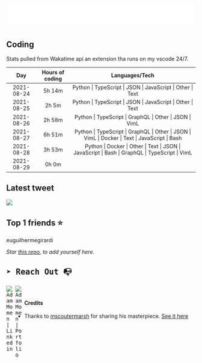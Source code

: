 
![test image size](/assets/welcome_message.gif)

## Coding
Stats pulled from Wakatime api an extension tha runs on my vscode 24/7.

|Day|Hours of coding|Languages/Tech|
|:-:|:-:|:-:|
|2021-08-24|5h 14m|Python &#124; TypeScript &#124; JSON &#124; JavaScript &#124; Other &#124; Text|
|2021-08-25|2h 5m|Python &#124; TypeScript &#124; JSON &#124; JavaScript &#124; Other &#124; Text|
|2021-08-26|2h 58m|Python &#124; TypeScript &#124; GraphQL &#124; Other &#124; JSON &#124; VimL|
|2021-08-27|6h 51m|Python &#124; TypeScript &#124; GraphQL &#124; Other &#124; JSON &#124; VimL &#124; Docker &#124; Text &#124; JavaScript &#124; Bash|
|2021-08-28|3h 53m|Python &#124; Docker &#124; Other &#124; Text &#124; JSON &#124; JavaScript &#124; Bash &#124; GraphQL &#124; TypeScript &#124; VimL|
|2021-08-29|0h 0m||

## Latest tweet
[<img src="<tweet-image-url>" width="400">](<tweet-url>)

## Top 1 friends ⭐️
euguilhermegirardi

*Star [this repo](https://github.com/AdamMomen/AdamMomen), to add yourself here.*


<samp>

## ➤ Reach Out :mailbox_with_no_mail:

>
  <a href="https://www.linkedin.com/in/adam-momen-99596275/">
     <img align="left" alt="Adam Momen | Linkedin" width="24px" src="./assets/Linkedin.svg" />
   </a>

   <a href="https://adammomen.com/">
     <img align="left" alt="Adam Momen | Portfolio" width="24px" src="./assets/web.svg" />
   </a>

</samp>

<br>

#### Credits
* Thanks to [mscoutermarsh](https://github.com/mscoutermarsh) for sharing his masterpiece. [See it here](https://github.com/mscoutermarsh/mscoutermarsh)